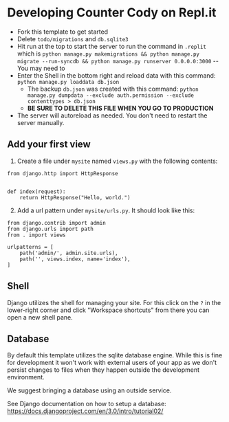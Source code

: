 # Developing Counter Cody on Repl.it
- Fork this template to get started
- Delete `todo/migrations` and `db.sqlite3`
- Hit run at the top to start the server to run the command in `.replit` which is `python manage.py makemigrations && python manage.py migrate --run-syncdb && python manage.py runserver 0.0.0.0:3000`
  -- You may need to 
- Enter the Shell in the bottom right and reload data with this command: `python manage.py loaddata db.json`
  - The backup `db.json` was created with this command: `python manage.py dumpdata --exclude auth.permission --exclude contenttypes > db.json`
  - **BE SURE TO DELETE THIS FILE WHEN YOU GO TO PRODUCTION**
- The server will autoreload as needed. You don't need to restart the server manually.

## Add your first view

1. Create a file under `mysite` named `views.py` with the following contents:

```
from django.http import HttpResponse


def index(request):
    return HttpResponse("Hello, world.")
```

2. Add a url pattern under `mysite/urls.py`. It should look like this:

```
from django.contrib import admin
from django.urls import path
from . import views

urlpatterns = [
    path('admin/', admin.site.urls),
    path('', views.index, name='index'),
]
```

## Shell

Django utilizes the shell for managing your site. For this click on the `?` in the lower-right corner and click "Workspace shortcuts" from there you can open a new shell pane. 

## Database

By default this template utilizes the sqlite database engine. While this is fine for development it won't work with external users of your app as we don't persist changes to files when they happen outside the development environment. 

We suggest bringing a database using an outside service. 

See Django documentation on how to setup a database: https://docs.djangoproject.com/en/3.0/intro/tutorial02/

